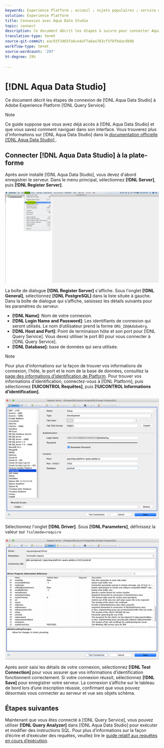 ```yaml
---
keywords: Experience Platform ; accueil ; sujets populaires ; service de requête ; service de Requête ; Aqua Data Studio ; studio de données Aqua ; connexion au service de requête ;
solution: Experience Platform
title: Connexion avec Aqua Data Studio
topic: connect
description: Ce document décrit les étapes à suivre pour connecter Aqua Data Studio à Adobe Experience Platform Query Service.
translation-type: tm+mt
source-git-commit: eac93f3465fa6ce4af7a6aa783cf5f8fb4ac9b9b
workflow-type: tm+mt
source-wordcount: '297'
ht-degree: 29%

---
```



# [!DNL Aqua Data Studio]

Ce document décrit les étapes de connexion de [!DNL Aqua Data Studio] à Adobe Experience Platform [!DNL Query Service].

>[!NOTE]
>
> Ce guide suppose que vous avez déjà accès à [!DNL Aqua Data Studio] et que vous savez comment naviguer dans son interface. Vous trouverez plus d&#39;informations sur [!DNL Aqua Data Studio] dans la [documentation officielle [!DNL Aqua Data Studio] ](https://www.aquaclusters.com/app/home/project/public/aquadatastudio/wikibook/Documentation21.1/page/0/Aqua-Data-Studio-21-1).

## Connecter [!DNL Aqua Data Studio] à la plate-forme

Après avoir installé [!DNL Aqua Data Studio], vous devez d&#39;abord enregistrer le serveur. Dans le menu principal, sélectionnez **[!DNL Server]**, puis **[!DNL Register Server]**.

![](../images/clients/aqua-data-studio/register-server.png)

La boîte de dialogue **[!DNL Register Server]** s&#39;affiche. Sous l&#39;onglet **[!DNL General]**, sélectionnez **[!DNL PostgreSQL]** dans la liste située à gauche. Dans la boîte de dialogue qui s’affiche, saisissez les détails suivants pour les paramètres du serveur.

- **[!DNL Name]**: Nom de votre connexion.
- **[!DNL Login Name and Password]**: Les identifiants de connexion qui seront utilisés. Le nom d’utilisateur prend la forme `ORG_ID@AdobeOrg`.
- **[!DNL Host and Port]**: Point de terminaison hôte et son port pour  [!DNL Query Service]. Vous devez utiliser le port 80 pour vous connecter à [!DNL Query Service].
- **[!DNL Database]:** base de données qui sera utilisée.

>[!NOTE]
>
>Pour plus d’informations sur la façon de trouver vos informations de connexion, l’hôte, le port et le nom de la base de données, consultez la [page des informations d’identification de Platform](https://platform.adobe.com/query/configuration). Pour trouver vos informations d’identification, connectez-vous à [!DNL Platform], puis sélectionnez **[!UICONTROL Requêtes]**, puis **[!UICONTROL Informations d’identification]**.

![](../images/clients/aqua-data-studio/register-server-general-tab.png)

Sélectionnez l&#39;onglet **[!DNL Driver]**. Sous **[!DNL Parameters]**, définissez la valeur sur `?sslmode=require`

![](../images/clients/aqua-data-studio/register-server-driver-tab.png)

Après avoir saisi les détails de votre connexion, sélectionnez **[!DNL Test Connection]** pour vous assurer que vos informations d’identification fonctionnent correctement. Si votre connexion réussit, sélectionnez **[!DNL Save]** pour enregistrer votre serveur. La connexion s’affiche sur le tableau de bord lors d’une inscription réussie, confirmant que vous pouvez désormais vous connecter au serveur et vue ses objets schéma.

## Étapes suivantes

Maintenant que vous êtes connecté à [!DNL Query Service], vous pouvez utiliser **[!DNL Query Analyzer]** dans [!DNL Aqua Data Studio] pour exécuter et modifier des instructions SQL. Pour plus d’informations sur la façon d’écrire et d’exécuter des requêtes, veuillez lire le [guide relatif aux requêtes en cours d’exécution](../best-practices/writing-queries.md).
